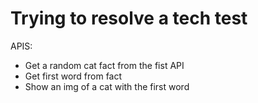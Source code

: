 # Trying to resolve a tech test 

APIS:

- Get a random cat fact from the fist API
- Get first word from fact
- Show an img of a cat with the first word